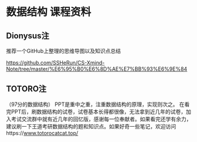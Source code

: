 # 数据结构 课程资料

## Dionysus注

推荐一个GitHub上整理的思维导图以及知识点总结

https://github.com/SSHeRun/CS-Xmind-Note/tree/master/%E6%95%B0%E6%8D%AE%E7%BB%93%E6%9E%84

## TOTORO注
（97分的数据结构）
PPT是重中之重，注重数据结构的原理，实现则次之。
在看完PPT后，刷数据结构的试卷，试卷基本长得都很像，无法拿到近几年的试卷，加入考试交流群中就有近几年的回忆版，感谢每一位奉献者。如果看完还学有余力，建议刷一下王道考研数据结构的题和知识点。如果好奇一些笔记，欢迎访问https://www.totorocatcat.top/


